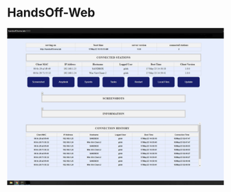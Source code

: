 # HandsOff-Web
![POC](https://github.com/GShwartz/HandsOff-WEB/blob/main/src/02-connected_stations.JPG)
